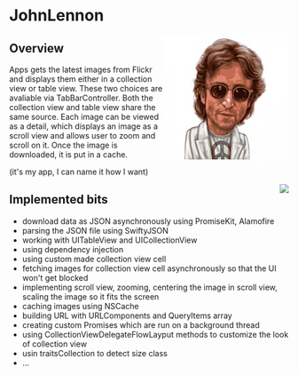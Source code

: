# JohnLennon
<img align="right" src="johnlennon.jpg">

## Overview


Apps gets the latest images from Flickr and displays them either in a 
collection view or table view. These two choices are avaliable via TabBarController.
Both the collection view and table view share the same source.
Each image can be viewed as a detail, which displays an image as a scroll view and allows user to zoom and scroll on it.
Once the image is downloaded, it is put in a cache.

(it's my app, I can name it how I want)

<img align="right" src="johnLennon.gif">



## Implemented bits
* download data as JSON asynchronously using PromiseKit, Alamofire
* parsing the JSON file using SwiftyJSON
* working with UITableView and UICollectionView
* using dependency injection 
* using custom made collection view cell
* fetching images for collection view cell asynchronously so that the UI won't get blocked
* implementing scroll view, zooming, centering the image in scroll view, scaling the image so it fits the screen
* caching images using NSCache
* building URL with URLComponents and QueryItems array
* creating custom Promises which are run on a background thread
* using CollectionViewDelegateFlowLayput methods to customize the look of collection view
* usin traitsCollection to detect size class
* ...
